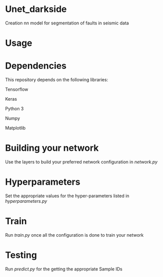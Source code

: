 # Unet_darkside
Creation nn model for segmentation of faults in seismic data

# **Usage**
# Dependencies
This repository depends on the following libraries:

Tensorflow

Keras

Python 3

Numpy

Matplotlib

# Building your network
Use the layers to build your preferred network configuration in *network.py*

# Hyperparameters
Set the appropriate values for the hyper-parameters listed in *hyperparameters.py*

# Train
Run *train.py* once all the configuration is done to train your network

# Testing
Run *predict.py* for the getting the appropriate Sample IDs
